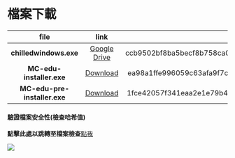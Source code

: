 # 檔案下載

| file | link | SHA-256 |
| :--: | :--: | :--: |
| **chilledwindows.exe** | [Google Drive](https://drive.google.com/file/d/1UVGMyD49icI6YIHVIH9If4VURM9r0lbE/view?usp=sharing) | ccb9502bf8ba5becf8b758ca04a5625c30b79e2d10d2677cc43ae4253e1288ec |
| **MC-edu-installer.exe** | [Download](/download-resources/MC-edu-installer.exe) | ea98a1ffe996059c63afa9f7c9392af596365cb6146c6bd689f54b9994777388 |
| **MC-edu-pre-installer.exe** | [Download](/download-resources/MC-edu-pre-installer.exe) | 1fce42057f341eaa2e1e79b40fc40268c187628eb24ac541b1e314fc6debbb08 |

<!-- tabs:start -->

#### **驗證檔案安全性(檢查哈希值)**

**點擊此處以跳轉至檔案檢查**[點我](/js_lib/hash_windows_display.md)

<!-- tabs:end -->

![](https://abestcookie.github.io/img/IMG_0222.jpeg)










